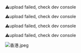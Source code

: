⚠️upload failed, check dev console



⚠️upload failed, check dev console


⚠️upload failed, check dev console

⚠️upload failed, check dev console

![香港.jpeg](https://s2.loli.net/2022/12/27/xZYJ1QvmgNle5sq.jpg)
